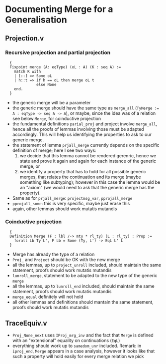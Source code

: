 # Documenting Merge for a Generalisation

## Projection.v

### Recursive projection and partial projection
```
  {
  Fixpoint merge (A: eqType) (oL : A) (K : seq A) :=
    match K with
    | [::] => Some oL
    | h::t => if h == oL then merge oL t
              else None
    end.
  }
```
* the generic merge will be a parameter
* the generic merge should have the same type as `merge_all` (`TyMerge := A : eqType -> seq A -> A`), or maybe, since the idea was of a relation see below `Merge`, for coinductive projection
* the fundamental definitions `parial_proj` and project involve `merge_all`, hence all the proofs of lemmas involving those must be adapted accordingly. This will help us identifying the properties to ask to our generic merge.
* the statement of lemma `prjall_merge` currently depends on the specific definition of merge; here I see two ways:
  1. we decide that this lemma cannot be rendered gerenric, hence we state and prove it again and again for each instance of the generic merge, or
  2. we identify a property that has to hold for all possible generic merges, that relates the continuation and its merge (maybe something like subtyping); however in this case the lemma would be an "axiom" (we would need to ask that the generic merge has the property).
* Same as for `prjall_merge`: `projectmsg_var`, `pprojall_merge`
* `pprojall_some`: this is very specific, maybe just erase this
* again, other lemmas should work mutatis mutandis

### Coinductive projection
```
  {
  Definition Merge (F : lbl /-> mty * rl_ty) (L : rl_ty) : Prop :=
    forall Lb Ty L', F Lb = Some (Ty, L') -> EqL L' L
  }
```
* Merge has already the type of a relation
* `Proj_` and `Project` should be OK with the new merge
* all the lemmas, up to `project_unroll` included, should maintain the same statement, proofs should work mutatis mutandis
* `lunroll_merge`, statement to be adapted to the new type of the generic `merge`
* all the lemmas, up to `lunroll_end` included, should maintain the same statement, proofs should work mutatis mutandis
* `merge_equal` definitely will not hold
* all other lemmas and definitions should mantain the same statement, proofs should work mutatis mutandis

## TraceEquiv.v

* `Proj_None_next` uses `IProj_mrg_inv` and the fact that `Merge` is defined with an "extensional" equality on continuations (`EqL`)
* everything should work up to `samedom_unr` included. Remark: in `iproj_end`, `Merge` appears in a case analysis, however it looks like that such a property will hold easily for every merge relation we pick




